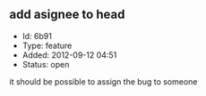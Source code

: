 ## add asignee to head
+ Id: 6b91
+ Type: feature
+ Added: 2012-09-12 04:51
+ Status: open

it should be possible to assign the bug to someone
